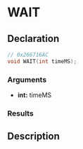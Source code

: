 # WAIT

## Declaration
```cpp
// 0x266716AC
void WAIT(int timeMS);
```

### Arguments
- **int:** timeMS

### Results

## Description
